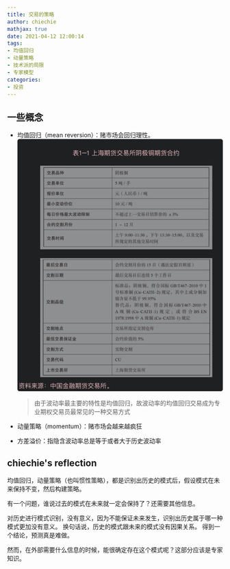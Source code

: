 ```yaml
---
title: 交易的策略
author: chiechie
mathjax: true
date: 2021-04-12 12:00:14
tags:
- 均值回归
- 动量策略
- 技术派的局限
- 专家模型
categories:
- 投资
---
```


## 一些概念

- 均值回归（mean reversion）：赌市场会回归理性。
  ![均值回归](img.png) 

    > 由于波动率最主要的特性是均值回归，故波动率的均值回归交易成为专业期权交易员最常见的一种交易方式
- 动量策略（momentum）：赌市场会越来越疯狂
- 方差溢价：指隐含波动率总是等于或者大于历史波动率


## chiechie's reflection

均值回归，动量策略（也叫惯性策略），都是识别出历史的模式后，假设模式在未来保持不变，然后构建策略。

有一个问题，谁说过去的模式在未来就一定会保持了？还需要其他信息。

对历史进行模式识别，没有意义，因为不能保证未来发生，识别出历史属于哪一种模式更加没有意义。 换句话说，历史的模式跟未来的模式没有因果关系。 得到一个结论，预测真是难做。

然而，在外部需要什么信息的时候，能很确定存在这个模式呢？这部分应该是专家知识。
